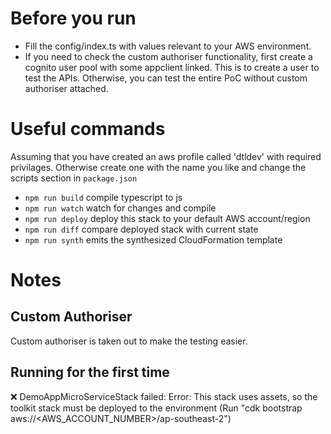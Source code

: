 # Before you run
- Fill the config/index.ts with values relevant to your AWS environment.
- If you need to check the custom authoriser functionality, first create a cognito user pool with some appclient linked. This is to create a user to test the APIs. Otherwise, you can test the entire PoC without custom authoriser attached.

# Useful commands

Assuming that you have created an aws profile called 'dtldev' with required privilages. Otherwise create one with the name you like and change the scripts section in `package.json`   

 * `npm run build`   compile typescript to js
 * `npm run watch`   watch for changes and compile
 * `npm run deploy`  deploy this stack to your default AWS account/region
 * `npm run diff`    compare deployed stack with current state
 * `npm run synth`   emits the synthesized CloudFormation template


# Notes

## Custom Authoriser
Custom authoriser is taken out to make the testing easier.

## Running for the first time
 ❌  DemoAppMicroServiceStack failed: Error: This stack uses assets, so the toolkit stack must be deployed to the environment (Run "cdk bootstrap aws://<AWS_ACCOUNT_NUMBER>/ap-southeast-2")
